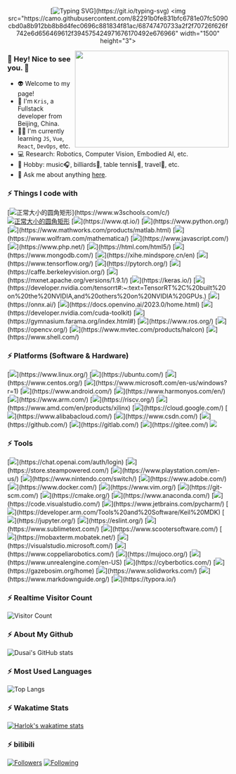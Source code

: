 <!-- ## GitHub Contributions  -->
<!-- ![](https://raw.githubusercontent.com/Mickeyyyang/Mickeyyyang/main/assets/github-contribution-grid-snake.svg)  -->
<!-- <div align="center"><img src="https://cdn.jsdelivr.net/gh/Mickeyyyang/Mickeyyyang/assets/github-contribution-grid-snake.svg" /></div>  -->


<!-- [![Typing SVG](https://readme-typing-svg.herokuapp.com?font=Handlee&center=true&vCenter=true&width=500&height=40&lines=The+traveler+often+arrives%2C+and+the+doer+often+succeeds.)](https://git.io/typing-svg) -->

<div align="center">
  
[![Typing SVG](https://readme-typing-svg.herokuapp.com?font=Handlee&center=true&vCenter=true&width=900&height=30&size=23&lines=The+time+for+action+is+now.+It%E2%80%99s+never+too+late+to+do+something.)](https://git.io/typing-svg)
<img src="https://camo.githubusercontent.com/82291b0fe831bfc6781e07fc5090cbd0a8b912bb8b8d4fec0696c881834f81ac/68747470733a2f2f70726f626f742e6d656469612f394575424971676170492e676966"
width="1500"  height="3"> 

</div>


<!-- <img align='right' src="https://tva4.sinaimg.cn/large/008k1Yt0ly1h4no500obvg30fk0bo1cn.gif" width="330"  />  -->
<img align='right' src="https://tva4.sinaimg.cn/large/008k1Yt0ly1h4no500obvg30fk0bo1cn.gif" width="350" height="220" />

### :boy: Hey! Nice to see you. :sparkling_heart:

- :alien: Welcome to my page!
- :robot: I'm `Kris`, a Fullstack developer from Beijing, China.
- 🚵‍♂️ I'm currently learning `JS`, `Vue`, `React`, `DevOps`, etc.
- :computer: Research: Robotics, Computer Vision, Embodied AI, etc.
- :yellow_heart: Hobby: music:headphones:, billiards:8ball:, table tennis:ping_pong:, travel:bullettrain_front:, etc.
- :e-mail: Ask me about anything [here](mailto:bitxuyang@gmail.com).


### :zap: Things I code with 
[![正常大小的圆角矩形](https://img.shields.io/badge/C-rgb(98,149,204).svg?logo=c&logoColor=white)](https://www.w3schools.com/c/)
[![正常大小的圆角矩形](https://img.shields.io/badge/C++-green.svg?logo=c%2B%2B&logoColor=white)](https://cplusplus.com/)
[![](https://img.shields.io/badge/Qt-rgb(63,199,79).svg?logo=qt&logoColor=white)](https://www.qt.io/)
[![](https://img.shields.io/badge/Python-rgb(247,204,66).svg?logo=python&logoColor=blue)](https://www.python.org/)
[![](https://img.shields.io/badge/Matlab-rgb(107,181,173).svg?logo=matrix&logoColor=white)](https://www.mathworks.com/products/matlab.html)
[![](https://img.shields.io/badge/Mathematica-rgb(221,31,0).svg?logo=Wolfram&logoColor=white)](https://www.wolfram.com/mathematica/)
[![](https://img.shields.io/badge/Javascript-rgb(80,126,156).svg?logo=javascript&logoColor=yellow)](https://www.javascript.com/)
[![](https://img.shields.io/badge/PHP-rgb(115,119,173).svg?logo=php&logoColor=white)](https://www.php.net/)
[![](https://img.shields.io/badge/HTML5-rgb(227,79,38).svg?logo=html5&logoColor=white)](https://html.com/html5/)
[![](https://img.shields.io/badge/MongoDB-rgb(19,170,82).svg?logo=mongodb&logoColor=white)](https://www.mongodb.com/)
[![](https://img.shields.io/badge/MindSpore-rgb(228,0,17).svg?logo=huawei&logoColor=white)](https://xihe.mindspore.cn/en)
[![](https://img.shields.io/badge/TensorFlow-rgb(230,138,35).svg?logo=Tensorflow&logoColor=white)](https://www.tensorflow.org/)
[![](https://img.shields.io/badge/PyTorch-rgb(231,74,43).svg?logo=Pytorch&logoColor=white)](https://pytorch.org/)
[![](https://img.shields.io/badge/Caffe-rgb(48,56,70).svg?logo=meta&logoColor=white)](https://caffe.berkeleyvision.org/)
[![](https://img.shields.io/badge/MXNet-rgb(3,136,197).svg?logo=Apache&logoColor=white)](https://mxnet.apache.org/versions/1.9.1/)
[![](https://img.shields.io/badge/Keras-rgb(201,0,0).svg?logo=Keras&logoColor=white)](https://keras.io/)
[![](https://img.shields.io/badge/TensorRT-rgb(114,179,0).svg?logo=nvidia&logoColor=white)](https://developer.nvidia.com/tensorrt#:~:text=TensorRT%2C%20built%20on%20the%20NVIDIA,and%20others%20on%20NVIDIA%20GPUs.)
[![](https://img.shields.io/badge/ONNX-rgb(173,173,173).svg?logo=onnx&logoColor=white)](https://onnx.ai/)
[![](https://img.shields.io/badge/OpenVINO-rgb(105,35,232).svg?logo=intel&logoColor=white)](https://docs.openvino.ai/2023.0/home.html)
[![](https://img.shields.io/badge/CUDA-rgb(117,184,0).svg?logo=nvidia&logoColor=white)](https://developer.nvidia.com/cuda-toolkit)
[![](https://img.shields.io/badge/Gymnasium-rgb(44,84,80).svg?logo=openai&logoColor=white)](https://gymnasium.farama.org/index.html#)
[![](https://img.shields.io/badge/ROS-rgb(42,58,91).svg?logo=ros&logoColor=white)](https://www.ros.org/)
[![](https://img.shields.io/badge/OpenCV-rgb(135,211,100).svg?logo=OpenCV&logoColor=white)](https://opencv.org/)
[![](https://img.shields.io/badge/Halcon-rgb(234,186,43).svg?logo=readdotcv&logoColor=white)](https://www.mvtec.com/products/halcon)
[![](https://img.shields.io/badge/Shell-rgb(234,104,22).svg?logo=shell&logoColor=white)](https://www.shell.com/)


### :zap: Platforms (Software & Hardware)
[![](https://img.shields.io/badge/Linux-rgb(242,190,12).svg?logo=linux&logoColor=black)](https://www.linux.org/)
[![](https://img.shields.io/badge/Ubuntu-rgb(244,116,33).svg?logo=ubuntu&logoColor=white)](https://ubuntu.com/)
[![](https://img.shields.io/badge/Centos-rgb(162,81,141).svg?logo=Centos&logoColor=white)](https://www.centos.org/)
[![](https://img.shields.io/badge/Windows-rgb(1,116,205).svg?logo=windows&logoColor=white)](https://www.microsoft.com/en-us/windows?r=1)
[![](https://img.shields.io/badge/Android-rgb(115,187,86).svg?logo=android&logoColor=white)](https://www.android.com/)
[![](https://img.shields.io/badge/HarmonyOS-rgb(16,80,255).svg?logo=HarmonyOS&logoColor=white)](https://www.harmonyos.com/en/)
[![](https://img.shields.io/badge/ARM-rgb(0,143,190).svg?logo=arm&logoColor=white)](https://www.arm.com/)
[![](https://img.shields.io/badge/RISC_V-rgb(245,178,27).svg?logo=RISC-V&logoColor=white)](https://riscv.org/)
[![](https://img.shields.io/badge/Xilinx-rgb(170,82,74).svg?logo=amd&logoColor=black)](https://www.amd.com/en/products/xilinx)
[![](https://img.shields.io/badge/Google_Cloud-rgb(26,115,232).svg?logo=google-cloud&logoColor=white)](https://cloud.google.com/)
[![](https://img.shields.io/badge/Alibaba_Cloud-rgb(255,106,0).svg?logo=Alibaba-Cloud&logoColor=white)](https://www.alibabacloud.com/)
[![](https://img.shields.io/badge/CSDN-rgb(252,85,49).svg?logo=blogger&logoColor=white)](https://www.csdn.com/)
[![](https://img.shields.io/badge/Github-rgb(0,0,0).svg?logo=github&logoColor=white)](https://github.com/)
[![](https://img.shields.io/badge/Gitlab-rgb(242,106,37).svg?logo=gitlab&logoColor=white)](https://gitlab.com/)
[![](https://img.shields.io/badge/Gitee-rgb(193,28,34).svg?logo=gitee&logoColor=white)](https://gitee.com/)
[![](https://img.shields.io/badge/Stack_Overflow-3k+-gray.svg?logo=stack-overflow&labelColor=orange&logoColor=white)](https://stackoverflow.com/)


### :zap: Tools
[![](https://img.shields.io/badge/ChatGPT-rgb(17,162,129).svg?logo=openAI&logoColor=white)](https://chat.openai.com/auth/login)
[![](https://img.shields.io/badge/Steam-rgb(18,106,152).svg?logo=Steam&logoColor=white)](https://store.steampowered.com/)
[![](https://img.shields.io/badge/PlayStation®5-rgb(78,82,201).svg?logo=PlayStation&logoColor=black)](https://www.playstation.com/en-us/)
[![](https://img.shields.io/badge/Switch-rgb(247,57,16).svg?logo=Nintendo&logoColor=white)](https://www.nintendo.com/switch/)
[![](https://img.shields.io/badge/Adobe-rgb(250,15,0).svg?logo=Adobe&logoColor=white)](https://www.adobe.com/)
[![](https://img.shields.io/badge/Docker-rgb(36,150,237).svg?logo=docker&logoColor=white)](https://www.docker.com/)
[![](https://img.shields.io/badge/Vim-rgb(1,152,51).svg?logo=vim&logoColor=white)](https://www.vim.org/)
[![](https://img.shields.io/badge/Git-rgb(240,80,50).svg?logo=git&logoColor=white)](https://git-scm.com/)
[![](https://img.shields.io/badge/CMake-rgb(6,79,152).svg?logo=CMake&labelColor=green&logoColor=white)](https://cmake.org/)
[![](https://img.shields.io/badge/Anaconda-rgb(57,175,69).svg?logo=anaconda&labelColor=orange&logoColor=white)](https://www.anaconda.com/)
[![](https://img.shields.io/badge/Visual_Studio_Code-rgb(70,170,233).svg?logo=Visual-Studio-Code&logoColor=white)](https://code.visualstudio.com/)
[![](https://img.shields.io/badge/PyCharm-rgb(32,208,136).svg?logo=PyCharm&logoColor=white)](https://www.jetbrains.com/pycharm/)
[![](https://img.shields.io/badge/Keil_MDK-rgb(213,184,96).svg?logo=STMicroelectronics&logoColor=white)](https://developer.arm.com/Tools%20and%20Software/Keil%20MDK)
[![](https://img.shields.io/badge/Jupyter_Notebook-rgb(243,119,38).svg?logo=Jupyter&logoColor=white)](https://jupyter.org/)
[![](https://img.shields.io/badge/ESLint-rgb(124,124,234).svg?logo=ESLint&logoColor=white)](https://eslint.org/)
[![](https://img.shields.io/badge/Sublime-rgb(255,151,4).svg?logo=Sublimetext&logoColor=white)](https://www.sublimetext.com/)
[![](https://img.shields.io/badge/Beyond_Compare-rgb(20,73,200).svg?logo=composer&logoColor=white)](https://www.scootersoftware.com/)
[![](https://img.shields.io/badge/MobaXterm-rgb(192,255,2).svg?logo=twoo&logoColor=white)](https://mobaxterm.mobatek.net/)
[![](https://img.shields.io/badge/Visual_Studio-rgb(139,87,198).svg?logo=Visual-Studio&logoColor=white)](https://visualstudio.microsoft.com/)
[![](https://img.shields.io/badge/CoppeliaSim-rgb(211,42,42).svg?logo=robotframework&logoColor=white)](https://www.coppeliarobotics.com/)
[![](https://img.shields.io/badge/MuJoCo-rgb(0,83,214).svg?logo=google&logoColor=white)](https://mujoco.org/)
[![](https://img.shields.io/badge/Unreal_Engine-rgb(0,0,0).svg?logo=unrealengine&logoColor=white)](https://www.unrealengine.com/en-US)
[![](https://img.shields.io/badge/Webots-rgb(189,0,22).svg?logo=probot&logoColor=white)](https://cyberbotics.com/)
[![](https://img.shields.io/badge/Gazebo-rgb(245,129,19).svg?logo=robotframework&logoColor=white)](https://gazebosim.org/home)
[![](https://img.shields.io/badge/SolidWorks-rgb(218,41,28).svg?logo=solid&logoColor=white)](https://www.solidworks.com/)
[![](https://img.shields.io/badge/Markdown-rgb(0,168,222).svg?logo=markdown&logoColor=white)](https://www.markdownguide.org/)
[![](https://img.shields.io/badge/Typora-rgb(255,255,255).svg?logo=googlemarketingplatform&logoColor=black)](https://typora.io/)






### :zap: Realtime Visitor Count
![Visitor Count](https://profile-counter.glitch.me/Mickeyyyang/count.svg)


### :zap: About My Github
![Dusai's GitHub stats](https://github-readme-stats.vercel.app/api?username=Mickeyyyang&show_icons=true&count_private=true&theme=slateorange&rank_icon=github&hide_title=true&card_width=400px&include_all_commits=true&line_height=26) 


### :zap: Most Used Languages
![Top Langs](https://github-readme-stats.vercel.app/api/top-langs/?username=anuraghazra&theme=solarized-light&size_weight=0.5&count_weight=0.5&hide_title=true&langs_count=8&layout=pie&card_width=300)


### :zap: Wakatime Stats
[![Harlok's wakatime stats](https://github-readme-stats.vercel.app/api/wakatime?username=ffflabs&hide_title=true&theme=gruvbox_light&layout=compact)](https://github.com/anuraghazra/github-readme-stats)


### :zap: bilibili
[![Followers](https://bilistats.lonelyion.com/followers?uid=269953094)](https://www.bilibili.com/)
[![Following](https://bilistats.lonelyion.com/following?uid=269953094)](https://www.bilibili.com/)
<!-- ![Live Status](https://bilistats.lonelyion.com/live_status?uid=269953094)  -->

<!-- ![Video Views](https://bilistats.lonelyion.com/views?uid=269953094)  -->
<!-- <img src="https://bilistats.lonelyion.com/views?uid=[你的UID]&type=article" alt="Article Views"/>  -->
<!-- ![Article Views](https://bilistats.lonelyion.com/views?uid=269953094&type=article)  -->
<!-- ![Likes](https://bilistats.lonelyion.com/views?uid=269953094&type=likes)  -->
<!-- ![Level](https://bilistats.lonelyion.com/level?uid=269953094)  -->
<!-- ![B站统计](https://stats.justsong.cn/api/bilibili/?id=269953094&theme=solarized-light&hide_title=true)  -->



<!-- 注释行 -->
<!-- ![正常大小的圆角矩形](https://img.shields.io/badge/C++-11/17/19/21-gray.svg?logo=c%2B%2B&labelColor=green) -->
<!-- ![](https://img.shields.io/badge/Python-3.9-gray?logo=python&labelColor=yellow) -->
<!-- ![](https://img.shields.io/badge/Docker-rgb(255%2C255%2C0)?logo=docker) -->
<!-- ![](https://img.shields.io/badge/Stack_Overflow-3k+-gray.svg?logo=github&labelColor=orange) -->
<!-- ![](https://img.shields.io/badge/GitHub-6k+-gray.svg?logo=github&style=social) -->

<!-- ![Dusai's GitHub stats](https://github-readme-stats.vercel.app/api?username=Mickeyyyang&show_icons=true&theme=radical&count_private=true) -->
